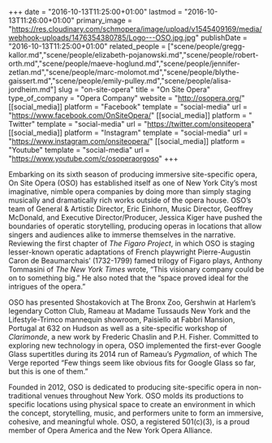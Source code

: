 +++
date = "2016-10-13T11:25:00+01:00"
lastmod = "2016-10-13T11:26:00+01:00"
primary_image = "https://res.cloudinary.com/schmopera/image/upload/v1545409169/media/webhook-uploads/1476354380785/Logo---OSO.jpg.jpg"
publishDate = "2016-10-13T11:25:00+01:00"
related_people = ["scene/people/gregg-kallor.md","scene/people/elizabeth-pojanowski.md","scene/people/robert-orth.md","scene/people/maeve-hoglund.md","scene/people/jennifer-zetlan.md","scene/people/marc-molomot.md","scene/people/blythe-gaissert.md","scene/people/emily-pulley.md","scene/people/alisa-jordheim.md"]
slug = "on-site-opera"
title = "On Site Opera"
type_of_company = "Opera Company"
website = "http://osopera.org/"
[[social_media]]
platform = "Facebook"
template = "social-media"
url = "https://www.facebook.com/OnSiteOpera/"
[[social_media]]
platform = " Twitter"
template = "social-media"
url = "https://twitter.com/onsiteopera"
[[social_media]]
platform = "Instagram"
template = "social-media"
url = "https://www.instagram.com/onsiteopera/"
[[social_media]]
platform = "Youtube"
template = "social-media"
url = "https://www.youtube.com/c/osoperaorgoso"
+++

Embarking on its sixth season of producing immersive site-specific opera, On Site Opera (OSO) has established itself as one of New York City’s most imaginative, nimble opera companies by doing more than simply staging musically and dramatically rich works outside of the opera house. OSO’s team of General & Artistic Director, Eric Einhorn, Music Director, Geoffrey McDonald, and Executive Director/Producer, Jessica Kiger have pushed the boundaries of operatic storytelling, producing operas in locations that allow singers and audiences alike to immerse themselves in the narrative. Reviewing the first chapter of *The Figaro Project*, in which OSO is staging lesser-known operatic adaptations of French playwright Pierre-Augustin Caron de Beaumarchais’ (1732-1799) famed trilogy of Figaro plays, Anthony Tommasini of *The New York Times* wrote, “This visionary company could be on to something big.” He also noted that the “space proved ideal for the intrigues of the opera.”

OSO has presented Shostakovich at The Bronx Zoo, Gershwin at Harlem’s legendary Cotton Club, Rameau at Madame Tussauds New York and the Lifestyle-Trimco mannequin showroom, Paisiello at Fabbri Mansion, Portugal at 632 on Hudson as well as a site-specific workshop of *Clarimonde*, a new work by Frederic Chaslin and P.H. Fisher. Committed to exploring new technology in opera, OSO implemented the first-ever Google Glass supertitles during its 2014 run of Rameau’s *Pygmalion*, of which The Verge reported “Few things seem like obvious fits for Google Glass so far, but this is one of them.”

Founded in 2012, OSO is dedicated to producing site-specific opera in non-traditional venues throughout New York. OSO molds its productions to specific locations using physical space to create an environment in which the concept, storytelling, music, and performers unite to form an immersive, cohesive, and meaningful whole. OSO, a registered 501(c)(3), is a proud member of Opera America and the New York Opera Alliance.
